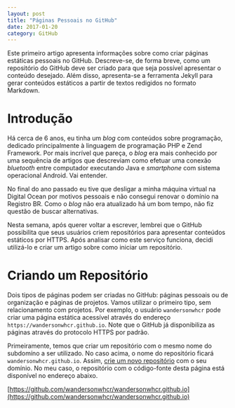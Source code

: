 ```yaml
---
layout: post
title: "Páginas Pessoais no GitHub"
date: 2017-01-20
category: GitHub
---
```


Este primeiro artigo apresenta informações sobre como criar páginas estáticas
pessoais no GitHub. Descreve-se, de forma breve, como um repositório do GitHub
deve ser criado para que seja possível apresentar o conteúdo desejado.  Além
disso, apresenta-se a ferramenta Jekyll para gerar conteúdos estáticos a partir
de textos redigidos no formato Markdown.

# Introdução

Há cerca de 6 anos, eu tinha um _blog_ com conteúdos sobre programação, dedicado
principalmente à linguagem de programação PHP e Zend Framework. Por mais
incrível que pareça, o _blog_ era mais conhecido por uma sequência de artigos
que descreviam como efetuar uma conexão _bluetooth_ entre computador executando
Java e _smartphone_ com sistema operacional Android. Vai entender.

No final do ano passado eu tive que desligar a minha máquina virtual na Digital
Ocean por motivos pessoais e não consegui renovar o domínio na Registro BR. Como
o _blog_ não era atualizado há um bom tempo, não fiz questão de buscar
alternativas.

Nesta semana, após querer voltar a escrever, lembrei que o GitHub possibilita
que seus usuários criem repositórios para apresentar conteúdos estáticos por
HTTPS. Após analisar como este serviço funciona, decidi utilizá-lo e criar um
artigo sobre como iniciar um repositório.

# Criando um Repositório

Dois tipos de páginas podem ser criadas no GitHub: páginas pessoais ou de
organização e páginas de projetos. Vamos utilizar o primeiro tipo, sem
relacionamento com projetos. Por exemplo, o usuário `wandersonwhcr` pode criar
uma página estática acessível através do endereço
`https://wandersonwhcr.github.io`. Note que o GitHub já disponibiliza as páginas
através do protocolo HTTPS por padrão.

Primeiramente, temos que criar um repositório com o mesmo nome do subdomíno a
ser utilizado. No caso acima, o nome do repositório ficará
`wandersonwhcr.github.io`. Assim, [crie um novo
repositório](https://github.com/new) com o seu domínio. No meu caso, o
repositório com o código-fonte desta página está disponível no endereço abaixo.

[https://github.com/wandersonwhcr/wandersonwhcr.github.io](https://github.com/wandersonwhcr/wandersonwhcr.github.io)
